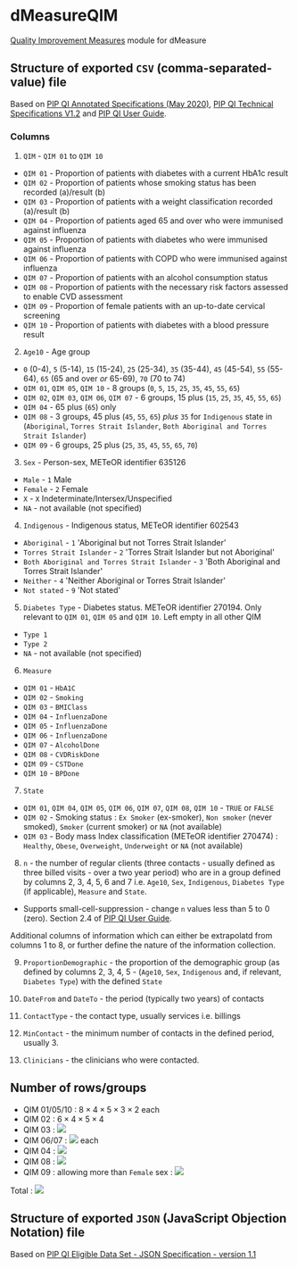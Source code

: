 # dMeasureQIM
[Quality Improvement Measures](https://www1.health.gov.au/internet/main/publishing.nsf/Content/PIP-QI_Incentive_guidance) module for dMeasure

## Structure of exported `CSV` (comma-separated-value) file

Based on [PIP QI Annotated Specifications (May 2020)](https://www1.health.gov.au/internet/main/publishing.nsf/Content/46506AF50A4824B6CA25848600113FFF/$File/PIP-QI-Annotated-Specifications.pdf), [PIP QI Technical Specifications V1.2](https://www1.health.gov.au/internet/main/publishing.nsf/Content/46506AF50A4824B6CA25848600113FFF/$File/PIP-QI-Technical-Specifications%20v1.2.pdf) and [PIP QI User Guide](https://www1.health.gov.au/internet/main/publishing.nsf/Content/46506AF50A4824B6CA25848600113FFF/$File/PIP%20QI%20-%20User%20Guide.pdf).

### Columns

1. `QIM` - `QIM 01` to `QIM 10`
  + `QIM 01` - Proportion of patients with diabetes with a current HbA1c result 
  + `QIM 02` - Proportion of patients whose smoking status has been recorded (a)/result (b)
  + `QIM 03` - Proportion of patients with a weight classification recorded (a)/result (b)
  + `QIM 04` - Proportion of patients aged 65 and over who were immunised against influenza
  + `QIM 05` - Proportion of patients with diabetes who were immunised against influenza
  + `QIM 06` - Proportion of patients with COPD who were immunised against influenza
  + `QIM 07` - Proportion of patients with an alcohol consumption status 
  + `QIM 08` - Proportion of patients with the necessary risk factors assessed to enable CVD assessment
  + `QIM 09` - Proportion of female patients with an up-to-date cervical screening
  + `QIM 10` - Proportion of patients with diabetes with a blood pressure result

2. `Age10` - Age group
  + `0` (0-4), `5` (5-14), `15` (15-24), `25` (25-34), `35` (35-44), `45` (45-54), `55` (55-64), `65` (65 and over *or* 65-69), `70` (70 to 74)
  + `QIM 01`, `QIM 05`, `QIM 10` - 8 groups (`0`, `5`, `15`, `25`, `35`, `45`, `55`, `65`)
  + `QIM 02`, `QIM 03`, `QIM 06`, `QIM 07` - 6 groups, 15 plus (`15`, `25`, `35`, `45`, `55`, `65`)
  + `QIM 04` - 65 plus (`65`) only
  + `QIM 08` - 3 groups, 45 plus (`45`, `55`, `65`) *plus* `35` for `Indigenous` state in (`Aboriginal`, `Torres Strait Islander`, `Both Aboriginal and Torres Strait Islander`)
  + `QIM 09` - 6 groups, 25 plus (`25`, `35`, `45`, `55`, `65`, `70`)

3. `Sex` - Person-sex, METeOR identifier 635126
  + `Male` - `1` Male
  + `Female` - `2` Female
  + `X` - `X` Indeterminate/Intersex/Unspecified
  + `NA` - not available (not specified)

4. `Indigenous` - Indigenous status, METeOR identifier 602543
  + `Aboriginal` - `1` 'Aboriginal but not Torres Strait Islander'
  + `Torres Strait Islander` - `2` 'Torres Strait Islander but not Aboriginal'
  + `Both Aboriginal and Torres Strait Islander` - `3` 'Both Aboriginal and Torres Strait Islander'
  + `Neither` - `4` 'Neither Aboriginal or Torres Strait Islander'
  + `Not stated` - `9` 'Not stated'
  
5. `Diabetes Type` - Diabetes status. METeOR identifier 270194. Only relevant to `QIM 01`, `QIM 05` and `QIM 10`. Left empty in all other QIM
  + `Type 1`
  + `Type 2`
  + `NA` - not available (not specified)
  
6. `Measure`
  + `QIM 01` - `HbA1C`
  + `QIM 02` - `Smoking`
  + `QIM 03` - `BMIClass`
  + `QIM 04` - `InfluenzaDone`
  + `QIM 05` - `InfluenzaDone`
  + `QIM 06` - `InfluenzaDone`
  + `QIM 07` - `AlcoholDone`
  + `QIM 08` - `CVDRiskDone`
  + `QIM 09` - `CSTDone`
  + `QIM 10` - `BPDone`
  
7. `State`
  + `QIM 01`, `QIM 04`, `QIM 05`, `QIM 06`, `QIM 07`, `QIM 08`, `QIM 10` - `TRUE` or `FALSE`
  + `QIM 02` - Smoking status : `Ex Smoker` (ex-smoker), `Non smoker` (never smoked), `Smoker` (current smoker) or `NA` (not available)
  + `QIM 03` - Body mass Index classification (METeOR identifier 270474) : `Healthy`, `Obese`, `Overweight`, `Underweight` or `NA` (not available)
  
8. `n` - the number of regular clients (three contacts - usually defined as three billed visits - over a two year period) who are in a group defined by columns 2, 3, 4, 5, 6 and 7 i.e. `Age10`, `Sex`, `Indigenous`, `Diabetes Type` (if applicable), `Measure` and `State`.
  + Supports small-cell-suppression - change `n` values less than 5 to 0 (zero). Section 2.4 of [PIP QI User Guide](https://www1.health.gov.au/internet/main/publishing.nsf/Content/46506AF50A4824B6CA25848600113FFF/$File/PIP%20QI%20-%20User%20Guide.pdf).

Additional columns of information which can either be extrapolatd from columns 1 to 8, or further define the nature of the information collection.

9. `ProportionDemographic` - the proportion of the demographic group (as defined by columns 2, 3, 4, 5 - (`Age10`, `Sex`, `Indigenous` and, if relevant, `Diabetes Type`) with the defined `State`

10. `DateFrom` and `DateTo` - the period (typically two years) of contacts

11. `ContactType` - the contact type, usually services i.e. billings

12. `MinContact` - the minimum number of contacts in the defined period, usually 3.

13. `Clinicians` - the clinicians who were contacted.

## Number of rows/groups

* QIM 01/05/10 : $8\times4\times5\times3\times2$ each
* QIM 02 : $6\times4\times5\times4$
* QIM 03 : <img src = "https://render.githubusercontent.com/render/math?math=6*4*5*5">
* QIM 06/07 : <img src = "https://render.githubusercontent.com/render/math?math=6*4*5*2"> each 
* QIM 04 : <img src = "https://render.githubusercontent.com/render/math?math=1*4*5*2">
* QIM 08 : <img src = "https://render.githubusercontent.com/render/math?math=3*4*5*2%2B4*3*2">
* QIM 09 : allowing more than `Female` sex : <img src = "https://render.githubusercontent.com/render/math?math=6*4*5*2">

Total : <img src = "https://render.githubusercontent.com/render/math?math=960%2B480%2B600%2B40%2B960%2B240%2B240%2B(120%2B24)%2B240%2B960 = 4684">

## Structure of exported `JSON` (JavaScript Objection Notation) file

Based on [PIP QI Eligible Data Set - JSON Specification - version 1.1](https://www1.health.gov.au/internet/main/publishing.nsf/Content/46506AF50A4824B6CA25848600113FFF/$File/PIPQI-Eligible-Data-Set-JSON-Specification-v1.1.pdf)
